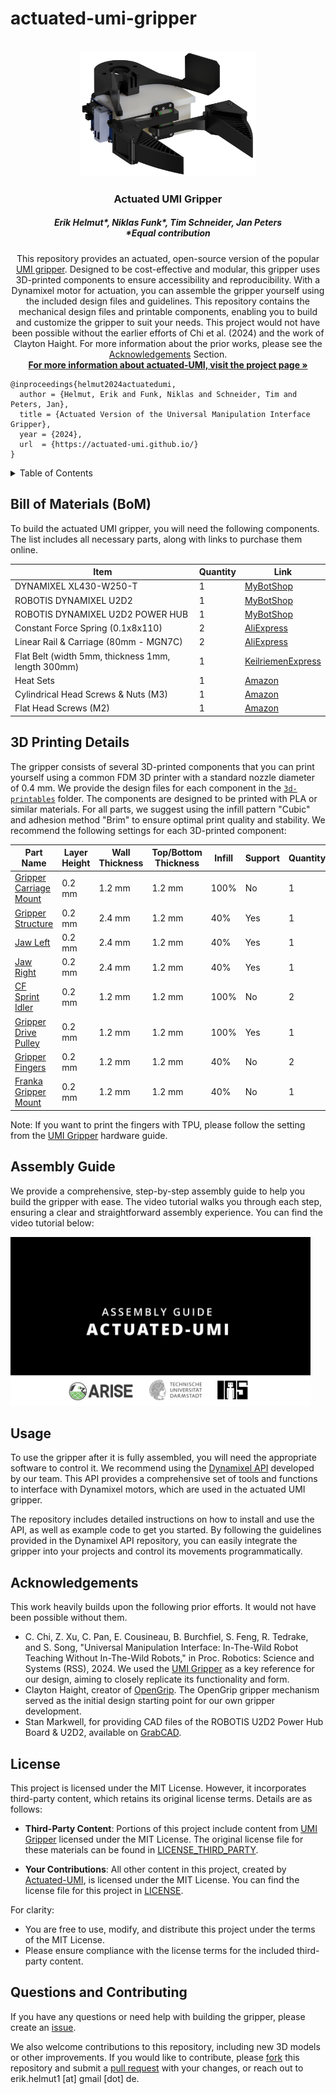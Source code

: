 # actuated-umi-gripper


<!-- PROJECT LOGO -->
<br />
<div align="center">
  <a href="https://github.com/actuated-umi/actuated-umi-gripper">
    <img src="assets/actuated-UMI.png" alt="actuated-umi-gripper" height="200">
  </a>

  <h3 align="center">Actuated UMI Gripper</h3>
  <h5 align="center">Erik Helmut*, Niklas Funk*, Tim Schneider, Jan Peters<br><em>*Equal contribution</em></h5>
  

  <p align="center">
    This repository provides an actuated, open-source version of the popular <a href="https://umi-gripper.github.io">UMI gripper</a>. 
    Designed to be cost-effective and modular, this gripper uses 3D-printed components to ensure accessibility and reproducibility. 
    With a Dynamixel motor for actuation, you can assemble the gripper yourself using the included design files and guidelines. 
    This repository contains the mechanical design files and printable components, enabling you to build and customize the gripper to suit your needs.
    This project would not have been possible without the earlier efforts of Chi et al. (2024) and the work of Clayton Haight. For more information about the prior works, please see the <a href="#acknowledgements">Acknowledgements</a> Section. <br />
    <a href="https://actuated-umi.github.io"><strong>For more information about actuated-UMI, visit the project page »</strong></a> <br />
  </p>
</div>




```
@inproceedings{helmut2024actuatedumi,
  author = {Helmut, Erik and Funk, Niklas and Schneider, Tim and Peters, Jan},
  title = {Actuated Version of the Universal Manipulation Interface Gripper},
  year = {2024},
  url  = {https://actuated-umi.github.io/}
}
```

<!-- TABLE OF CONTENTS -->
<details>
  <summary>Table of Contents</summary>
  <ol>
    <li>
      <a href="#bill-of-materials-bom">Bill of Materials (BoM)</a>
    </li>
    <li>
      <a href="#3d-printing-details">3D Printing Details</a>
    </li>
    <li>
      <a href="#assembly-guide">Assembly Guide</a>
    </li>
    <li>
      <a href="#usage">Usage</a>
    </li>
    <li>
      <a href="#acknowledgements">Acknowledgements</a>
    </li>
    <li>
      <a href="#license">License</a>
    </li>
    <li>
      <a href="#questions-and-contributing">Questions and Contributing</a>
    </li>
  </ol>
</details>


<!-- Bill of Materials -->
## Bill of Materials (BoM)
To build the actuated UMI gripper, you will need the following components. The list includes all necessary parts, along with links to purchase them online.

| Item                          | Quantity | Link                                                                 |
|-------------------------------|----------|----------------------------------------------------------------------|
| DYNAMIXEL XL430-W250-T              | 1        | [MyBotShop](https://www.mybotshop.de/DYNAMIXEL-XL430-W250-T)                        |
| ROBOTIS DYNAMIXEL U2D2              | 1        | [MyBotShop](https://www.mybotshop.de/ROBOTIS-DYNAMIXEL-U2D2)                        |
| ROBOTIS DYNAMIXEL U2D2 POWER HUB              | 1        | [MyBotShop](https://www.mybotshop.de/ROBOTIS-DYNAMIXEL-U2D2-Power-Hub)                        |
| Constant Force Spring (0.1x8x110)              | 2        | [AliExpress](https://de.aliexpress.com/item/1005002310168061.html?spm=a2g0o.order_list.order_list_main.64.7189180257OJ3W&gatewayAdapt=glo2deu)                        |
| Linear Rail & Carriage (80mm - MGN7C)              | 2        | [AliExpress](https://de.aliexpress.com/item/1005004432783865.html?spm=a2g0o.productlist.main.51.3fed343312uN3O&algo_pvid=62d66ac1-59b2-4760-bc39-4d4fba31f686&algo_exp_id=62d66ac1-59b2-4760-bc39-4d4fba31f686-25&pdp_npi=4%40dis!EUR!42.03!20.17!!!44.13!21.18!%40210385a817152515425412601ea383!12000029165549427!sea!DE!0!AB&curPageLogUid=fnOmJDOEyGje&utparam-url=scene%3Asearch%7Cquery_from%3A)                        |
| Flat Belt (width 5mm, thickness 1mm, length 300mm)              | 1        | [KeilriemenExpress](https://www.keilriemenexpress.de/weitere-produkte/flachriemen-t150/neoprene-29306.html)                        |
| Heat Sets              | 1        | [Amazon](https://www.amazon.de/Gewindeeinsatz-Einpressmutter-Gewindebuchsen-Kunststoff-Box-Kunststoffteiledurch/dp/B09B7F2XM3/ref=sr_1_6?dib=eyJ2IjoiMSJ9.4sekI893jS_Bk71L9U9_X0O_zMoZzuLUK5ldKbxMZCY_a7cMJM-6afJxnikKvfGc8qwsDTMBoi3QITAiA3lfOBWOgJTzv-ZprExNekG-2XzD7JNX1f1pNCZe_alHPoBhoYXUohRg69wfFe1woOdFZMUpc9hoOKwri_3luj8jyjWtAQg_VlQm3zxWOmgDc168gt1VxEOlfS7OJ1epzQDI5IakgzEF8b-6CWUrjhULSaU-28hd30Lc1vMM_ZG4StV6vFbPElMNAxlawWusBCc5UqOem1KSq2TfmyMlXdEC0wI.j0Bo6_IqzFKq3gLZMBMitr8gIcdklCOfCxIpVdsbU6M&dib_tag=se&keywords=gewindeeinsatz%2B3d%2Bdruck&qid=1734960428&sr=8-6&th=1)                        |
| Cylindrical Head Screws & Nuts (M3)             | 1        | [Amazon](https://www.amazon.de/Sechskopf-Knopf-Zylinderschrauben-Gewindeschrauben-Sechskantschrauben-Maschinenschrauben/dp/B0B3MGZ7T2/ref=sr_1_6?__mk_de_DE=ÅMÅŽÕÑ&crid=2AKHUVV2YXU0R&dib=eyJ2IjoiMSJ9.Gr0nOLkGHe8tC7VVlCThbb-3XEpHcX-eWT53-YGcYCqxmfHRqyxQLlBbVedU2xbw7nP-bcgj16am2vRgFkklYlSRtz3UCmgdAbns-Q1GhsDcldaA-3Puam8GKie6pPorMDHJwOL2cOysa3R_sP7CG7DVoxLh-96c7eJ_UxtuZCTM8XhOxgb_WTXR_o_CSQl1SargHb3wQWcaPaLm3-gPLkItAvxHlmyiryJryzrxORqWLVMNvA3O3HU5WPSbSJvE5MbQQ0Ben3iprgAdZbD7leyK8TchqTifKjEYljH00C23uNk1ystsyp9U24Gqirlc7gRdRJsspQR60bryparifMY5C1GV1TeXAIPXu3wbRVCFtpicU6AtxQ9DqY7fKWFWpiEUZiY6qYQhPYT9wVg1EHDFCk71AVnBrrAe34FDk-DPz8iuSDiNOT6HQFQlxaEw.pLT4ZCgQSOE5yQdMa6NFprSqQCqqWs3QW83IuaejpdI&dib_tag=se&keywords=m3x40&nsdOptOutParam=true&qid=1734961433&sprefix=m3x40%2Caps%2C150&sr=8-6&th=1)                        |
| Flat Head Screws (M2)            | 1        | [Amazon](https://www.amazon.de/Innensechskantschrauben-Unterlegscheiben-Senkkopfschraube-Maschinenschrauben-Zylinderschrauben/dp/B0C6ZC3LB8/ref=sr_1_27?dib=eyJ2IjoiMSJ9.7PvJKvqBZH7hVnYl7pKXA9cgrxU_nm1wre4PKdY5OJTMxMrThoKd995BiTKHbnYga4fbMKcT9NS6BjnVluuRinJH1QK_z0xNBjUkeOzry85WL08fAxM5X_zU6xDsne5-z-w0ptOvHgPsaaC77Bq3B6TIx4ci6NCHBrpOJV4tswlYbRK1rzfKh-FSyj9B1xydr82KyZmotVOvxjoo-QpeDZsbEV3MsMxY0vajb4vYXVfFz598-qiqPhE_e7IvezZ8Iu9pZu_C6azvq8g5DrJprt2fYfcTDhC9phMplDw5zZro4eGtprjAouuQUPkHa2thGM3bLHy_2d6ym-nen4JV3tBwS5MYJZsSgdy3jsldLLpwYJyh5hvPflEhlP1hUMJYuKDUTGDZ0OdEjIW4oEqln-6PiQwQ8RgZRRv9-axCjP8j5kFweJnvSTicy5HjWvSH.5x2ivUpoZF_ByQ6ryH1OxLnK1ZRAe0FGou8HA0vmqNw&dib_tag=se&keywords=senkschrauben%2Bm2&nsdOptOutParam=true&qid=1734961739&sr=8-27&th=1)                        |



<!-- 3D Printing Details -->
## 3D Printing Details
The gripper consists of several 3D-printed components that you can print yourself using a common FDM 3D printer with a standard nozzle diameter of 0.4 mm. We provide the design files for each component in the [`3d-printables`](3d-printables/) folder. The components are designed to be printed with PLA or similar materials. For all parts, we suggest using the infill pattern "Cubic" and adhesion method "Brim" to ensure optimal print quality and stability. We recommend the following settings for each 3D-printed component:

| Part Name                | Layer Height | Wall Thickness | Top/Bottom Thickness | Infill | Support | Quantity |
|--------------------------|--------------|----------------|----------------------|--------|---------|----------|
| [Gripper Carriage Mount](3d-printables/actuated-UMI-gripper-carriage-mount.stl)               | 0.2 mm       | 1.2 mm         | 1.2 mm               | 100%    | No      | 1        |
| [Gripper Structure](3d-printables/actuated-UMI-gripper-structure.stl)              | 0.2 mm       | 2.4 mm         | 1.2 mm               | 40%    | Yes     | 1        |
| [Jaw Left](3d-printables/actuated-UMI-jaw-left.stl)             | 0.2 mm       | 2.4 mm         | 1.2 mm              | 40%    | Yes      | 1        |
| [Jaw Right](3d-printables/actuated-UMI-jaw-right.stl)          | 0.2 mm       | 2.4 mm         | 1.2 mm               | 40%    | Yes     | 1        |
| [CF Sprint Idler](3d-printables/OpenGrip-cf-spring-idler.stl)      | 0.2 mm       | 1.2 mm         | 1.2 mm              | 100%    | No      | 2
| [Gripper Drive Pulley](3d-printables/OpenGrip-gripper-drive-pulley.stl)              | 0.2 mm       | 1.2 mm         | 1.2 mm               | 100%    | Yes      | 1
| [Gripper Fingers](3d-printables/UMI-gripper-soft-gripper-finger.stl)              | 0.2 mm       | 1.2 mm         | 1.2 mm               | 40%    | No      | 2       |
| [Franka Gripper Mount](3d-printables/UMI-wsg50-franka-mount-gripper-mount.stl)               | 0.2 mm       | 1.2 mm         | 1.2 mm               | 40%    | No      | 1        |

Note: If you want to print the fingers with TPU, please follow the setting from the [UMI Gripper](https://umi-gripper.github.io) hardware guide.


<!-- Assembly Guide -->
## Assembly Guide
We provide a comprehensive, step-by-step assembly guide to help you build the gripper with ease. The video tutorial walks you through each step, ensuring a clear and straightforward assembly experience. You can find the video tutorial below:

<a href="https://www.youtube.com/watch?v=XodgLZ3qirM">
    <img src="assets/actuatued-UMI-AssemblyGuide.jpg" alt="Assembly Guide ACTUATED-UMI" style="object-fit: cover; width: 480px">
  </a>


<!-- Usage -->
## Usage
To use the gripper after it is fully assembled, you will need the appropriate software to control it. We recommend using the [Dynamixel API](https://github.com/TimSchneider42/dynamixel-api) developed by our team. This API provides a comprehensive set of tools and functions to interface with Dynamixel motors, which are used in the actuated UMI gripper.

The repository includes detailed instructions on how to install and use the API, as well as example code to get you started. By following the guidelines provided in the Dynamixel API repository, you can easily integrate the gripper into your projects and control its movements programmatically.


<!-- Acknowledgements -->
## Acknowledgements
This work heavily builds upon the following prior efforts. It would not have been possible without them.

- C. Chi, Z. Xu, C. Pan, E. Cousineau, B. Burchfiel, S. Feng, R. Tedrake, and S. Song, "Universal Manipulation Interface: In-The-Wild Robot Teaching Without In-The-Wild Robots," in Proc. Robotics: Science and Systems (RSS), 2024. We used the [UMI Gripper](https://umi-gripper.github.io) as a key reference for our design, aiming to closely replicate its functionality and form. 
- Clayton Haight, creator of [OpenGrip](https://github.com/clayhaight01/OpenGrip). The OpenGrip gripper mechanism served as the initial design starting point for our own gripper development.
- Stan Markwell, for providing CAD files of the ROBOTIS U2D2 Power Hub Board & U2D2, available on [GrabCAD](https://grabcad.com/library/robotis_u2d2_power_hub_board-1).


<!-- License -->
## License
This project is licensed under the MIT License. However, it incorporates third-party content, which retains its original license terms. Details are as follows:

- **Third-Party Content**: Portions of this project include content from [UMI Gripper](https://umi-gripper.github.io) licensed under the MIT License. The original license file for these materials can be found in [LICENSE_THIRD_PARTY](LICENSE_THIRD_PARTY).

- **Your Contributions**: All other content in this project, created by [Actuated-UMI](https://actuated-umi.github.io), is licensed under the MIT License. You can find the license file for this project in [LICENSE](LICENSE).

For clarity:
- You are free to use, modify, and distribute this project under the terms of the MIT License.
- Please ensure compliance with the license terms for the included third-party content.


<!-- Questions and Contributing -->
## Questions and Contributing
If you have any questions or need help with building the gripper, please create an <a href="https://github.com/actuated-umi/actuated-umi-gripper/issues/new/">issue</a>.

We also welcome contributions to this repository, including new 3D models or other improvements. If you would like to contribute, please <a href="https://github.com/actuated-umi/actuated-umi-gripper/fork">fork</a> this repository and submit a <a href="https://github.com/actuated-umi/actuated-umi-gripper/compare">pull request</a> with your changes, or reach out to erik.helmut1 [at] gmail [dot] de.
